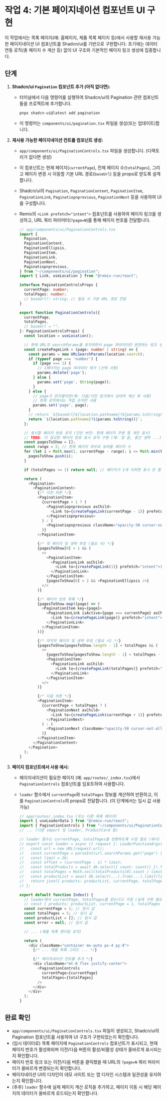 # 작업 4: 기본 페이지네이션 컴포넌트 UI 구현

이 작업에서는 목록 페이지(예: 홈페이지, 제품 목록 페이지 등)에서 사용할 재사용 가능한 페이지네이션 UI 컴포넌트를 Shadcn/ui를 기반으로 구현합니다. 초기에는 데이터 연동 로직(총 페이지 수 계산 등) 없이 UI 구조와 기본적인 페이지 링크 생성에 집중합니다.

## 단계

1.  **Shadcn/ui `Pagination` 컴포넌트 추가 (아직 없다면):**
    *   터미널에서 다음 명령어를 실행하여 Shadcn/ui의 Pagination 관련 컴포넌트들을 프로젝트에 추가합니다.

        ```bash
        pnpx shadcn-ui@latest add pagination
        ```
    *   이 명령어는 `components/ui/pagination.tsx` 파일을 생성(또는 업데이트)합니다.

2.  **재사용 가능한 페이지네이션 컨트롤 컴포넌트 생성:**
    *   `app/components/ui/PaginationControls.tsx` 파일을 생성합니다. (디렉토리가 없다면 생성)
    *   이 컴포넌트는 현재 페이지(`currentPage`), 전체 페이지 수(`totalPages`), 그리고 페이지 변경 시 이동할 기본 URL 경로(`baseUrl`) 등을 props로 받도록 설계합니다.
    *   Shadcn/ui의 `Pagination`, `PaginationContent`, `PaginationItem`, `PaginationLink`, `Paginatiopnprevious`, `PaginationNext` 등을 사용하여 UI를 구성합니다.
    *   Remix의 `<Link prefetch="intent">` 컴포넌트를 사용하여 페이지 링크를 생성하고, URL 쿼리 파라미터(`?page=N`)를 통해 페이지 번호를 전달합니다.

        ```typescript
        // app/components/ui/PaginationControls.tsx
        import {
          Pagination,
          PaginationContent,
          PaginationEllipsis,
          PaginationItem,
          PaginationLink,
          PaginationNext,
          Paginatiopnprevious,
        } from "~/components/ui/pagination";
        import { Link, useLocation } from "@remix-run/react";

        interface PaginationControlsProps {
          currentPage: number;
          totalPages: number;
          // baseUrl?: string; // 필요 시 기본 URL 경로 전달
        }

        export function PaginationControls({ 
          currentPage, 
          totalPages, 
          // baseUrl = "",
        }: PaginationControlsProps) {
          const location = useLocation();

          // 현재 URL의 searchParams를 유지하면서 page 파라미터만 변경하는 링크 생성 함수
          const createPageLink = (page: number | string) => {
            const params = new URLSearchParams(location.search);
            if (typeof page === 'number') {
              if (page === 1) {
                // 1페이지는 page 파라미터 제거 (선택 사항)
                params.delete('page'); 
              } else {
                params.set('page', String(page));
              }
            } else {
              // page가 문자열이면(예: 다음/이전 링크에서 상대적 계산 후 사용)
              // 현재 로직에서는 직접 숫자만 사용
              params.set('page', page);
            }
            // return `${baseUrl}${location.pathname}?${params.toString()}`;
            return `${location.pathname}?${params.toString()}`; 
          };

          // 표시할 페이지 번호 로직 (간단 버전: 현재 페이지 주변 몇 개만 표시)
          // TODO: 더 정교한 페이지 번호 표시 로직 구현 (예: 양 끝, 중간 생략 ...)
          const pagesToShow = [];
          const range = 2; // 현재 페이지 좌우로 보여줄 페이지 수
          for (let i = Math.max(1, currentPage - range); i <= Math.min(totalPages, currentPage + range); i++) {
            pagesToShow.push(i);
          }

          if (totalPages <= 1) return null; // 페이지가 1개 이하면 표시 안 함

          return (
            <Pagination>
              <PaginationContent>
                {/* 이전 버튼 */}
                <PaginationItem>
                  {currentPage > 1 ? (
                    <Paginatiopnprevious asChild>
                      <Link to={createPageLink(currentPage - 1)} prefetch="intent">Previous</Link>
                    </Paginatiopnprevious>
                  ) : (
                    <Paginatiopnprevious className="opacity-50 cursor-not-allowed">Previous</Paginatiopnprevious>
                  )}
                </PaginationItem>

                {/* 첫 페이지 및 생략 부호 (필요 시) */}
                {pagesToShow[0] > 1 && (
                  <>
                    <PaginationItem>
                      <PaginationLink asChild>
                        <Link to={createPageLink(1)} prefetch="intent">1</Link>
                      </PaginationLink>
                    </PaginationItem>
                    {pagesToShow[0] > 2 && <PaginationEllipsis />}
                  </>
                )}

                {/* 페이지 번호 목록 */}
                {pagesToShow.map((page) => (
                  <PaginationItem key={page}>
                    <PaginationLink isActive={page === currentPage} asChild>
                      <Link to={createPageLink(page)} prefetch="intent">{page}</Link>
                    </PaginationLink>
                  </PaginationItem>
                ))}

                {/* 마지막 페이지 및 생략 부호 (필요 시) */}
                {pagesToShow[pagesToShow.length - 1] < totalPages && (
                  <>
                    {pagesToShow[pagesToShow.length - 1] < totalPages - 1 && <PaginationEllipsis />}
                    <PaginationItem>
                      <PaginationLink asChild>
                        <Link to={createPageLink(totalPages)} prefetch="intent">{totalPages}</Link>
                      </PaginationLink>
                    </PaginationItem>
                  </>
                )}

                {/* 다음 버튼 */}
                <PaginationItem>
                  {currentPage < totalPages ? (
                    <PaginationNext asChild>
                      <Link to={createPageLink(currentPage + 1)} prefetch="intent">Next</Link>
                    </PaginationNext>
                  ) : (
                    <PaginationNext className="opacity-50 cursor-not-allowed">Next</PaginationNext>
                  )}
                </PaginationItem>
              </PaginationContent>
            </Pagination>
          );
        }
        ```

3.  **페이지 컴포넌트에서 사용 예시:**
    *   페이지네이션이 필요한 페이지 (예: `app/routes/_index.tsx`)에서 `PaginationControls` 컴포넌트를 임포트하여 사용합니다.
    *   `loader` 함수에서 `currentPage`와 `totalPages` 정보를 계산하여 반환하고, 이를 `PaginationControls`의 props로 전달합니다. (이 단계에서는 임시 값 사용 가능)

        ```typescript
        // app/routes/_index.tsx (또는 다른 목록 페이지)
        import { useLoaderData } from "@remix-run/react";
        import { PaginationControls } from "~/components/ui/PaginationControls";
        // ... (다른 import 및 loader, ProductCard 등)
        
        // loader 함수는 currentPage, totalPages를 반환하도록 수정 필요 (예시)
        // export const loader = async ({ request }: LoaderFunctionArgs) => {
        //   const url = new URL(request.url);
        //   const currentPage = parseInt(url.searchParams.get("page") || "1", 10);
        //   const limit = 20;
        //   const offset = (currentPage - 1) * limit;
        //   const totalProducts = await db.select({ count: count() }).from(products); // 전체 개수 조회
        //   const totalPages = Math.ceil(totalProducts[0].count / limit);
        //   const productList = await db.select(...).from(...).limit(limit).offset(offset)...;
        //   return json({ products: productList, currentPage, totalPages });
        // };

        export default function Index() {
          // loader에서 currentPage, totalPages를 받는다고 가정 (실제 구현 필요)
          // const { products: productList, currentPage = 1, totalPages = 1, error } = useLoaderData<typeof loader>();
          const currentPage = 1; // 임시 값
          const totalPages = 5; // 임시 값
          const productList = []; // 임시 값
          const error = null; // 임시 값

          // ... (제품 목록 렌더링 로직)

          return (
            <div className="container mx-auto px-4 py-8">
              {/* ... 제품 목록 그리드 ... */}

              {/* 페이지네이션 컨트롤 추가 */}
              <div className="mt-8 flex justify-center">
                <PaginationControls 
                  currentPage={currentPage} 
                  totalPages={totalPages} 
                />
              </div>
            </div>
          );
        }
        ```

## 완료 확인

*   `app/components/ui/PaginationControls.tsx` 파일이 생성되고, Shadcn/ui의 Pagination 컴포넌트를 사용하여 UI 구조가 구현되었는지 확인합니다.
*   (임시 데이터로) 목록 페이지에 `PaginationControls` 컴포넌트가 표시되고, 현재 페이지 번호가 활성화되며 이전/다음 버튼의 활성/비활성 상태가 올바르게 표시되는지 확인합니다.
*   페이지 번호 링크 또는 이전/다음 버튼을 클릭했을 때 URL의 `?page=N` 쿼리 파라미터가 올바르게 변경되는지 확인합니다.
*   페이지네이션 UI의 디자인이 데모 사이트 또는 앱 디자인 시스템과 일관성을 유지하는지 확인합니다.
*   (추후) `loader` 함수에 실제 페이지 계산 로직을 추가하고, 페이지 이동 시 해당 페이지의 데이터가 올바르게 로드되는지 확인합니다. 
